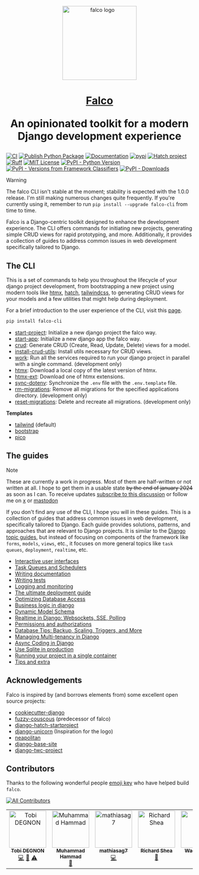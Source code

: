 <p align="center">
  <a href="https://falco.oluwatobi.dev/"><img src="https://raw.githubusercontent.com/Tobi-De/falco/main/assets/falco-logo.svg" alt="falco logo" height="200"/></a>
</p>

<h1 align="center">
  <a href="https://falco.oluwatobi.dev">Falco</a>
  <p>An opinionated toolkit for a modern Django development experience</p>
</h1>

[![CI](https://github.com/Tobi-De/falco/actions/workflows/ci.yml/badge.svg)](https://github.com/Tobi-De/falco/actions/workflows/ci.yml)
[![Publish Python Package](https://github.com/Tobi-De/falco/actions/workflows/publish.yml/badge.svg)](https://github.com/Tobi-De/falco/actions/workflows/publish.yml)
[![Documentation](https://readthedocs.org/projects/falco-cli/badge/?version=latest&style=flat)](https://beta.readthedocs.org/projects/falco-cli/builds/?version=latest)
[![pypi](https://badge.fury.io/py/falco-cli.svg)](https://pypi.org/project/falco-cli/)
[![Hatch project](https://img.shields.io/badge/%F0%9F%A5%9A-Hatch-4051b5.svg)](https://github.com/pypa/hatch)
[![Ruff](https://img.shields.io/endpoint?url=https://raw.githubusercontent.com/astral-sh/ruff/main/assets/badge/v2.json)](https://github.com/astral-sh/ruff)
[![MIT License](https://img.shields.io/badge/license-MIT-blue.svg)](https://github.com/Tobi-De/falco/blob/main/LICENSE)
[![PyPI - Python Version](https://img.shields.io/pypi/pyversions/falco-cli)](https://pypi.org/project/falco-cli/)
[![PyPI - Versions from Framework Classifiers](https://img.shields.io/pypi/frameworkversions/django/falco-cli)](https://pypi.org/project/falco-cli/)
[![PyPI - Downloads](https://img.shields.io/pypi/dm/falco-cli)](https://pypistats.org/packages/falco-cli)

> [!WARNING]
> The falco CLI isn't stable at the moment; stability is expected with the 1.0.0 release. I'm still making numerous changes quite frequently. If you're currently using it, remember to run `pip install --upgrade falco-cli` from time to time.

Falco is a Django-centric toolkit designed to enhance the development experience. The CLI offers commands for initiating new projects, generating simple CRUD views for rapid prototyping, and more. Additionally, it provides a collection of guides to address common issues in web development specifically tailored to Django.

<!-- [![Read the full documentation](https://img.shields.io/badge/Read%20The%20full%20Documentation-blue?style=for-the-badge&logo=ReadTheDocs)](https://falco.oluwatobi.dev) -->


## The CLI

This is a set of commands to help you throughout the lifecycle of your django project development, from bootstrapping a new project using modern tools like [htmx](https://htmx.org), [hatch](https://github.com/pypa/hatch), [tailwindcss](https://tailwindcss.com/), to generating CRUD views for your models and a few utilities that might help during deployment.

For a brief introduction to the user experience of the CLI, visit this [page](https://falco.oluwatobi.dev/the_cli/usage.html).
<!-- [![The CLI full documentation](https://img.shields.io/badge/Read%20The%20CLI%20Documentation-blue?style=for-the-badge&logo=ReadTheDocs)](https://falco.oluwatobi.dev/the_cli/) -->


```sh
pip install falco-cli
```

- [start-project](https://falco.oluwatobi.dev/the_cli/start_project.html): Initialize a new django project the falco way.
- [start-app](https://falco.oluwatobi.dev/the_cli/start_app.html): Initialize a new django app the falco way.
- [crud](https://falco.oluwatobi.dev/the_cli/crud.html): Generate CRUD (Create, Read, Update, Delete) views for a model.
- [install-crud-utils](https://falco.oluwatobi.dev/the_cli/crud.html#install-crud-utils): Install utils necessary for CRUD views.
- [work](https://falco.oluwatobi.dev/the_cli/work.html): Run all the services required to run your django project in parallel with a single command. (development only)
- [htmx](https://falco.oluwatobi.dev/the_cli/htmx.html): Download a local copy of the latest version of htmx.
- [htmx-ext](https://falco.oluwatobi.dev/the_cli/htmx.html#falco-htmx-ext): Download one of htmx extensions.
- [sync-dotenv](https://falco.oluwatobi.dev/the_cli/sync_dotenv.html): Synchronize the `.env` file with the `.env.template` file.
- [rm-migrations](https://falco.oluwatobi.dev/the_cli/migrations.html): Remove all migrations for the specified applications directory. (development only)
- [reset-migrations](https://falco.oluwatobi.dev/the_cli/migrations.html#reset-migrations): Delete and recreate all migrations. (development only)

**Templates**

- [tailwind](https://github.com/Tobi-De/falco_blueprint_basic) (default)
- [bootstrap](https://github.com/Tobi-De/falco_blueprint_basic_bootstrap)
- [pico](https://github.com/Tobi-De/falco_blueprint_basic_pico)

## The guides

> [!NOTE]
> These are currently a work in progress. Most of them are half-written or not written at all. I hope
> to get them in a usable state ~~by the end of january 2024~~ as soon as I can. To receive updates [subscribe to this discussion](https://github.com/Tobi-De/falco/discussions/39) or
> follow me on [x](https://twitter.com/tobidegnon) or [mastodon](https://fosstodon.org/@tobide)

If you don't find any use of the CLI, I hope you will in these guides. This is a collection of guides that address common issues in web development, specifically tailored to Django. Each guide provides solutions, patterns, and approaches that are relevant to Django projects. It is similar to the [Django topic guides](https://docs.djangoproject.com/en/5.0/topics/), but instead of focusing on components of the framework like `forms`, `models`, `views`, etc., it focuses on more general topics like `task queues`, `deployment`, `realtime`, etc.

<!--
[![The full Guides](https://img.shields.io/badge/Read%20The%20Full%20Guides-blue?style=for-the-badge&logo=ReadTheDocs)](https://falco.oluwatobi.dev/guides/) -->


<!-- GUIDES-LIST:START -->
- [Interactive user interfaces](https://falco.oluwatobi.dev/guides/interactive_user_interfaces.html)
- [Task Queues and Schedulers](https://falco.oluwatobi.dev/guides/task_queues_and_schedulers.html)
- [Writing documentation](https://falco.oluwatobi.dev/guides/writing_documentation.html)
- [Writing tests](https://falco.oluwatobi.dev/guides/writing_tests.html)
- [Logging and monitoring](https://falco.oluwatobi.dev/guides/logging_and_monitoring.html)
- [The ultimate deployment guide](https://falco.oluwatobi.dev/guides/deployment.html)
- [Optimizing Database Access](https://falco.oluwatobi.dev/guides/optimizing_database_access.html)
- [Business logic in django](https://falco.oluwatobi.dev/guides/avoiding_god_models.html)
- [Dynamic Model Schema](https://falco.oluwatobi.dev/guides/dynamic_model_schema.html)
- [Realtime in Django: Websockets, SSE, Polling](https://falco.oluwatobi.dev/guides/realtime.html)
- [Permissions and authorizations](https://falco.oluwatobi.dev/guides/permissions_and_authorization.html)
- [Database Tips: Backup, Scaling, Triggers, and More](https://falco.oluwatobi.dev/guides/database_tips.html)
- [Managing Multi-tenancy in Django](https://falco.oluwatobi.dev/guides/multitenancy.html)
- [Async Coding in Django](https://falco.oluwatobi.dev/guides/writing_async_code.html)
- [Use Sqlite in production](https://falco.oluwatobi.dev/guides/use_sqlite_in_production.html)
- [Running your project in a single container](https://falco.oluwatobi.dev/guides/running_project_in_a_container.html)
- [Tips and extra](https://falco.oluwatobi.dev/guides/tips_and_extra.html)
<!-- GUIDES-LIST:END -->

## Acknowledgements

Falco is inspired by (and borrows elements from) some excellent open source projects:

- [cookiecutter-django](https://github.com/cookiecutter/cookiecutter-django)
- [fuzzy-couscous](https://github.com/Tobi-De/fuzzy-couscous) (predecessor of falco)
- [django-hatch-startproject](https://github.com/oliverandrich/django-hatch-startproject)
- [django-unicorn](https://github.com/adamghill/django-unicorn) (Inspiration for the logo)
- [neapolitan](https://github.com/carltongibson/neapolitan)
- [django-base-site](https://github.com/epicserve/django-base-site)
- [django-twc-project](https://github.com/westerveltco/django-twc-project)

## Contributors
<!-- contributors:start -->
Thanks to the following wonderful people [emoji key](https://allcontributors.org/docs/en/emoji-key) who have helped build `falco`.

<!-- ALL-CONTRIBUTORS-BADGE:START - Do not remove or modify this section -->
[![All Contributors](https://img.shields.io/badge/all_contributors-7-orange.svg?style=flat-square)](#contributors-)
<!-- ALL-CONTRIBUTORS-BADGE:END -->

<!-- ALL-CONTRIBUTORS-LIST:START - Do not remove or modify this section -->
<!-- prettier-ignore-start -->
<!-- markdownlint-disable -->
<table>
  <tbody>
    <tr>
      <td align="center" valign="top" width="14.28%"><a href="http://oluwatobi.dev"><img src="https://avatars.githubusercontent.com/u/40334729?v=4?s=100" width="100px;" alt="Tobi DEGNON"/><br /><sub><b>Tobi DEGNON</b></sub></a><br /><a href="https://github.com/Tobi-De/falco/commits?author=Tobi-De" title="Code">💻</a> <a href="https://github.com/Tobi-De/falco/commits?author=Tobi-De" title="Documentation">📖</a> <a href="https://github.com/Tobi-De/falco/commits?author=Tobi-De" title="Tests">⚠️</a></td>
      <td align="center" valign="top" width="14.28%"><a href="https://github.com/hammadarshad1"><img src="https://avatars.githubusercontent.com/u/45298916?v=4?s=100" width="100px;" alt="Muhammad Hammad"/><br /><sub><b>Muhammad Hammad</b></sub></a><br /><a href="#ideas-hammadarshad1" title="Ideas, Planning, & Feedback">🤔</a></td>
      <td align="center" valign="top" width="14.28%"><a href="https://github.com/mathiasag7"><img src="https://avatars.githubusercontent.com/u/50689712?v=4?s=100" width="100px;" alt="mathiasag7"/><br /><sub><b>mathiasag7</b></sub></a><br /><a href="https://github.com/Tobi-De/falco/commits?author=mathiasag7" title="Code">💻</a></td>
      <td align="center" valign="top" width="14.28%"><a href="http://mainlydata.kubadev.com"><img src="https://avatars.githubusercontent.com/u/403435?v=4?s=100" width="100px;" alt="Richard Shea"/><br /><sub><b>Richard Shea</b></sub></a><br /><a href="https://github.com/Tobi-De/falco/commits?author=shearichard" title="Documentation">📖</a></td>
      <td align="center" valign="top" width="14.28%"><a href="https://lexumsoft.com/"><img src="https://avatars.githubusercontent.com/u/96701299?v=4?s=100" width="100px;" alt="Waqar Khan"/><br /><sub><b>Waqar Khan</b></sub></a><br /><a href="https://github.com/Tobi-De/falco/commits?author=786raees" title="Code">💻</a></td>
      <td align="center" valign="top" width="14.28%"><a href="https://github.com/tissieres"><img src="https://avatars.githubusercontent.com/u/2410978?v=4?s=100" width="100px;" alt="tissieres"/><br /><sub><b>tissieres</b></sub></a><br /><a href="#financial-tissieres" title="Financial">💵</a></td>
      <td align="center" valign="top" width="14.28%"><a href="https://lepture.com"><img src="https://avatars.githubusercontent.com/u/290496?v=4?s=100" width="100px;" alt="Hsiaoming Yang"/><br /><sub><b>Hsiaoming Yang</b></sub></a><br /><a href="https://github.com/Tobi-De/falco/issues?q=author%3Alepture" title="Bug reports">🐛</a></td>
    </tr>
  </tbody>
</table>

<!-- markdownlint-restore -->
<!-- prettier-ignore-end -->

<!-- ALL-CONTRIBUTORS-LIST:END -->
<!-- prettier-ignore-start -->
<!-- markdownlint-disable -->

<!-- markdownlint-restore -->
<!-- prettier-ignore-end -->

<!-- ALL-CONTRIBUTORS-LIST:END -->
<!-- contributors:end -->
